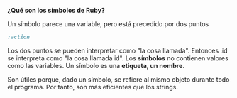 **¿Qué son los símbolos de Ruby?**

Un símbolo parece una variable, pero está precedido por dos puntos

```ruby
:action
```

Los dos puntos se pueden interpretar como "la cosa llamada". Entonces :id se interpreta como "la cosa llamada id". Los **símbolos** no contienen valores como las variables. Un símbolo es una **etiqueta, un nombre**.  

Son útiles porque, dado un símbolo, se refiere al mismo objeto durante todo el programa. Por tanto, son más eficientes que los strings.